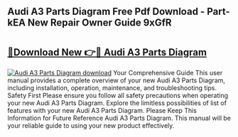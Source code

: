 ## Audi A3 Parts Diagram Free Pdf Download - Part-kEA New Repair Owner Guide 9xGfR

# <h2><a href="http://dfrv1p.blite.top/?on=Audi+A3+Parts+Diagram">🔗Download New 👉🔴 Audi A3 Parts Diagram</a></h2>

[![Audi A3 Parts Diagram download](https://i.imgur.com/lujVjoI.png)](http://dfrv1p.blite.top/?on=Audi+A3+Parts+Diagram)
Your Comprehensive Guide This user manual provides a complete overview of your new Audi A3 Parts Diagram, including installation, operation, maintenance, and troubleshooting tips. Safety First Please ensure you follow all safety precautions when operating your new Audi A3 Parts Diagram. Explore the limitless possibilities of list of features with your new Audi A3 Parts Diagram. Please Keep This Information for Future Reference Audi A3 Parts Diagram. This manual will be your reliable guide to using your new product effectively.
